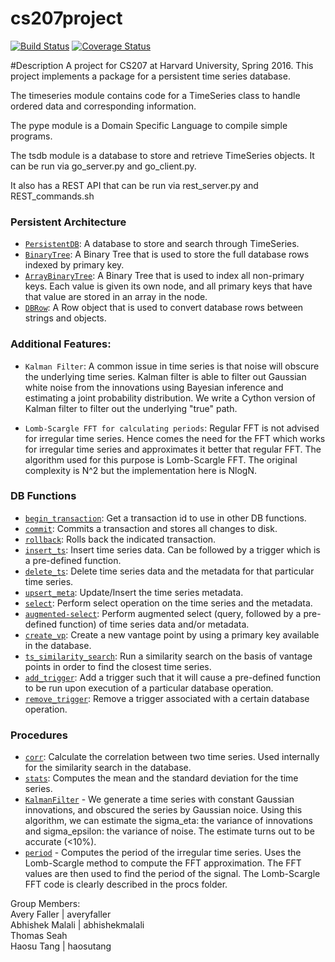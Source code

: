 # cs207project

[![Build Status](https://travis-ci.org/207leftovers/cs207project.svg?branch=master)](https://travis-ci.org/207leftovers/cs207project)
[![Coverage Status](https://coveralls.io/repos/github/207leftovers/cs207project/badge.svg?branch=master)](https://coveralls.io/github/207leftovers/cs207project?branch=master)

#Description
A project for CS207 at Harvard University, Spring 2016.  This project implements a package for a persistent time series database.
<br />

The timeseries module contains code for a TimeSeries class to handle ordered data and corresponding information.  <br />

The pype module is a Domain Specific Language to compile simple programs. <br />

The tsdb module is a database to store and retrieve TimeSeries objects. It can be run via go_server.py and go_client.py. <br />

It also has a REST API that can be run via rest_server.py and REST_commands.sh


### Persistent Architecture
* [`PersistentDB`](/tsdb/persistentdb.py): A database to store and search through TimeSeries.  
* [`BinaryTree`](/tsdb/tsdb_indexes.py#258): A Binary Tree that is used to store the full database rows indexed by primary key.
* [`ArrayBinaryTree`](/tsdb/tsdb_indexes.py#359): A Binary Tree that is used to index all non-primary keys.  Each value is given its own node, and all primary keys that have that value are stored in an array in the node.
* [`DBRow`](/tsdb/tsdb_row.py): A Row object that is used to convert database rows between strings and objects.


### Additional Features:
* `Kalman Filter`: A common issue in time series is that noise will obscure the underlying time series. Kalman filter is able to filter out Gaussian white noise from the innovations using Bayesian inference and estimating a joint probability distribution. We write a Cython version of Kalman filter to filter out the underlying "true" path.

* `Lomb-Scargle FFT for calculating periods`: Regular FFT is not advised for irregular time series. Hence comes the need for the FFT which works for irregular time series and approximates it better that regular FFT. The algorithm used for this purpose is Lomb-Scargle FFT. The original complexity is N^2 but the implementation here is NlogN.


### DB Functions
* [`begin_transaction`](/tsdb/tsdb_server.py#L29): Get a transaction id to use in other DB functions.
* [`commit`](/tsdb/tsdb_server.py#L37): Commits a transaction and stores all changes to disk.
* [`rollback`](/tsdb/tsdb_server.py#L45): Rolls back the indicated transaction.
* [`insert_ts`](/tsdb/tsdb_server.py#L53): Insert time series data. Can be followed by a trigger which is a pre-defined function.
* [`delete_ts`](/tsdb/tsdb_server.py#L62): Delete time series data and the metadata for that particular time series.
* [`upsert_meta`](/tsdb/tsdb_server.py#L70): Update/Insert the time series metadata.
* [`select`](/tsdb/tsdb_server.py#L75): Perform select operation on the time series and the metadata.
* [`augmented-select`](/tsdb/tsdb_server.py#L89): Perform augmented select (query, followed by a pre-defined function) of time series data and/or metadata.
* [`create_vp`](/tsdb/tsdb_server.py#L147): Create a new vantage point by using a primary key available in the database.
* [`ts_similarity_search`](/tsdb/tsdb_server.py#L180): Run a similarity search on the basis of vantage points in order to find the closest time series.
* [`add_trigger`](/tsdb/tsdb_server.py#L108): Add a trigger such that it will cause a pre-defined function to be run upon execution of a particular database operation.
* [`remove_trigger`](/tsdb/tsdb_server.py#L120): Remove a trigger associated with a certain database operation.


### Procedures
* [`corr`](/procs/corr.py): Calculate the correlation between two time series. Used internally for the similarity search in the database.
* [`stats`](/procs/stats.py): Computes the mean and the standard deviation for the time series.
* [`KalmanFilter`](/procs/KalmanFilter.py) - We generate a time series with constant Gaussian innovations, and obscured the series by Gaussian noice. Using this algorithm, we can estimate the sigma_eta: the variance of innovations and sigma_epsilon: the variance of noise. The estimate turns out to be accurate (<10%).
* [`period`](/procs/period.py) - Computes the period of the irregular time series. Uses the Lomb-Scargle method to compute the FFT approximation. The FFT values are then used to find the period of the signal. The Lomb-Scargle FFT code is clearly described in the procs folder.


Group Members:<br />
Avery Faller | averyfaller <br />
Abhishek Malali | abhishekmalali <br />
Thomas Seah <br />
Haosu Tang | haosutang <br />
